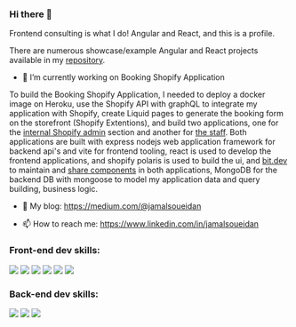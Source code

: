 ### Hi there 👋

Frontend consulting is what I do! Angular and React, and this is a profile. 

There are numerous showcase/example Angular and React projects available in my [repository](https://github.com/jamalsoueidan?tab=repositories). 

- 🔭 I’m currently working on Booking Shopify Application

To build the Booking Shopify Application, I needed to deploy a docker image on Heroku, use the Shopify API with graphQL to integrate my application with Shopify, create Liquid pages to generate the booking form on the storefront (Shopify Extentions), and build two applications, one for the [internal Shopify admin](https://github.com/jamalsoueidan/booking-shopify-embed-app) section and another for [the staff](https://github.com/jamalsoueidan/booking-shopify-external-app). Both applications are built with express nodejs web application framework for backend api's and vite for frontend tooling, react is used to develop the frontend applications, and shopify polaris is used to build the ui, and [bit.dev](https://bit.cloud/jamalsoueidan/bsf) to maintain and [share components](https://github.com/jamalsoueidan/booking-shopify-framework) in both applications, MongoDB for the backend DB with mongoose to model my application data and query building, business logic.

- 💬 My blog:
https://medium.com/@jamalsoueidan

- 📫 How to reach me:
https://www.linkedin.com/in/jamalsoueidan

### Front-end dev skills:

<p>
<img src="https://img.shields.io/badge/JavaScript-323330?style=for-the-badge&logo=javascript&logoColor=F7DF1E" />
<img src="https://img.shields.io/badge/TypeScript-007ACC?style=for-the-badge&logo=typescript&logoColor=white" />
<img src="https://img.shields.io/badge/React-20232A?style=for-the-badge&logo=react&logoColor=61DAFB" />
<img src="https://img.shields.io/badge/Angular-DD0031?style=for-the-badge&logo=angular&logoColor=white" />
<img src="https://img.shields.io/badge/Cypress-17202C?style=for-the-badge&logo=cypress&logoColor=white" />
<img src="https://img.shields.io/badge/Jest-C21325?style=for-the-badge&logo=jest&logoColor=white" />
</p>

### Back-end dev skills:

<p>
<img src="https://img.shields.io/badge/Node.js-43853D?style=for-the-badge&logo=node.js&logoColor=white" />
<img src="https://img.shields.io/badge/MongoDB-4EA94B?style=for-the-badge&logo=mongodb&logoColor=white" />
<img src="https://img.shields.io/badge/Express.js-404D59?style=for-the-badge" />
</p>
